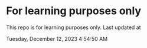 # For learning purposes only
This repo is for learning purposes only.
Last updated at

Tuesday, December 12, 2023 4:54:50 AM

